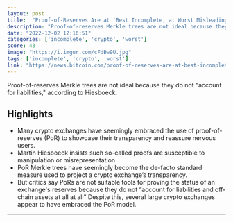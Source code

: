 ```yaml
---
layout: post
title:  "Proof-of-Reserves Are at 'Best Incomplete, at Worst Misleading and Deceptive' Says Crypto Analyst Martin Hiesboeck"
description: "Proof-of-reserves Merkle trees are not ideal because they do not \"account for liabilities,\" according to Hiesboeck."
date: "2022-12-02 12:16:51"
categories: ['incomplete', 'crypto', 'worst']
score: 43
image: "https://i.imgur.com/cFdBw9U.jpg"
tags: ['incomplete', 'crypto', 'worst']
link: "https://news.bitcoin.com/proof-of-reserves-are-at-best-incomplete-at-worst-misleading-and-deceptive-says-crypto-analyst-martin-hiesboeck/"
---
```


Proof-of-reserves Merkle trees are not ideal because they do not \"account for liabilities,\" according to Hiesboeck.

## Highlights

- Many crypto exchanges have seemingly embraced the use of proof-of-reserves (PoR) to showcase their transparency and reassure nervous users.
- Martin Hiesboeck insists such so-called proofs are susceptible to manipulation or misrepresentation.
- PoR Merkle trees have seemingly become the de-facto standard measure used to project a crypto exchange’s transparency.
- But critics say PoRs are not suitable tools for proving the status of an exchange's reserves because they do not “account for liabilities and off-chain assets at all at all” Despite this, several large crypto exchanges appear to have embraced the PoR model.

---
